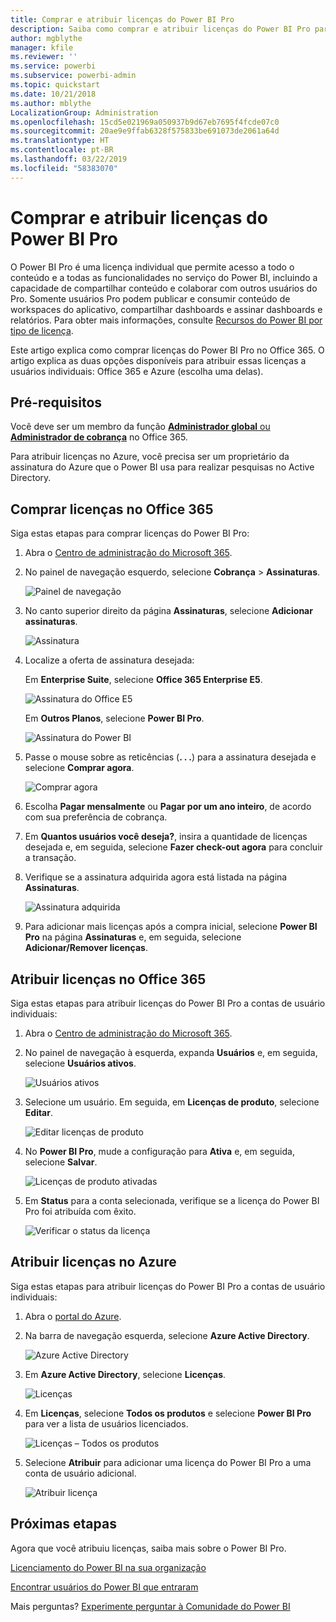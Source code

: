 ```yaml
---
title: Comprar e atribuir licenças do Power BI Pro
description: Saiba como comprar e atribuir licenças do Power BI Pro para que os usuários possam acessar todo o conteúdo e todos os recursos no serviço do Power BI.
author: mgblythe
manager: kfile
ms.reviewer: ''
ms.service: powerbi
ms.subservice: powerbi-admin
ms.topic: quickstart
ms.date: 10/21/2018
ms.author: mblythe
LocalizationGroup: Administration
ms.openlocfilehash: 15cd5e021969a050937b9d67eb7695f4fcde07c0
ms.sourcegitcommit: 20ae9e9ffab6328f575833be691073de2061a64d
ms.translationtype: HT
ms.contentlocale: pt-BR
ms.lasthandoff: 03/22/2019
ms.locfileid: "58383070"
---
```

# <a name="purchase-and-assign-power-bi-pro-licenses"></a>Comprar e atribuir licenças do Power BI Pro

O Power BI Pro é uma licença individual que permite acesso a todo o conteúdo e a todas as funcionalidades no serviço do Power BI, incluindo a capacidade de compartilhar conteúdo e colaborar com outros usuários do Pro. Somente usuários Pro podem publicar e consumir conteúdo de workspaces do aplicativo, compartilhar dashboards e assinar dashboards e relatórios. Para obter mais informações, consulte [Recursos do Power BI por tipo de licença](service-features-license-type.md).

Este artigo explica como comprar licenças do Power BI Pro no Office 365. O artigo explica as duas opções disponíveis para atribuir essas licenças a usuários individuais: Office 365 e Azure (escolha uma delas).

## <a name="prerequisites"></a>Pré-requisitos

Você deve ser um membro da função [**Administrador global** ou **Administrador de cobrança**](https://support.office.com/article/about-office-365-admin-roles-da585eea-f576-4f55-a1e0-87090b6aaa9d) no Office 365.

Para atribuir licenças no Azure, você precisa ser um proprietário da assinatura do Azure que o Power BI usa para realizar pesquisas no Active Directory.

## <a name="purchase-licenses-in-office-365"></a>Comprar licenças no Office 365

Siga estas etapas para comprar licenças do Power BI Pro:

1. Abra o [Centro de administração do Microsoft 365](https://portal.office.com/adminportal/home#/homepage).

2. No painel de navegação esquerdo, selecione **Cobrança** > **Assinaturas**.

    ![Painel de navegação](media/service-admin-purchasing-power-bi-pro/service-purchasing-power-bi-pro-01.png)

3. No canto superior direito da página **Assinaturas**, selecione **Adicionar assinaturas**.

    ![Assinatura](media/service-admin-purchasing-power-bi-pro/service-purchasing-power-bi-pro-02.png)

4. Localize a oferta de assinatura desejada:

    Em **Enterprise Suite**, selecione **Office 365 Enterprise E5**.

    ![Assinatura do Office E5](media/service-admin-purchasing-power-bi-pro/service-purchasing-power-bi-pro-03.png)

    Em **Outros Planos**, selecione **Power BI Pro**.

    ![Assinatura do Power BI](media/service-admin-purchasing-power-bi-pro/service-purchasing-power-bi-pro-04.png)

5. Passe o mouse sobre as reticências (**. . .**) para a assinatura desejada e selecione **Comprar agora**.

    ![Comprar agora](media/service-admin-purchasing-power-bi-pro/service-purchasing-power-bi-pro-05.png)

6. Escolha **Pagar mensalmente** ou **Pagar por um ano inteiro**, de acordo com sua preferência de cobrança.

7. Em **Quantos usuários você deseja?**, insira a quantidade de licenças desejada e, em seguida, selecione **Fazer check-out agora** para concluir a transação.

8. Verifique se a assinatura adquirida agora está listada na página **Assinaturas**.

   ![Assinatura adquirida](media/service-admin-purchasing-power-bi-pro/service-purchasing-power-bi-pro-06.png)

9. Para adicionar mais licenças após a compra inicial, selecione **Power BI Pro** na página **Assinaturas** e, em seguida, selecione **Adicionar/Remover licenças**.

## <a name="assign-licenses-in-office-365"></a>Atribuir licenças no Office 365

Siga estas etapas para atribuir licenças do Power BI Pro a contas de usuário individuais:

1. Abra o [Centro de administração do Microsoft 365](https://portal.office.com/adminportal/home#/homepage).

2. No painel de navegação à esquerda, expanda **Usuários** e, em seguida, selecione **Usuários ativos**.

    ![Usuários ativos](media/service-admin-purchasing-power-bi-pro/service-assigning-power-bi-pro-licenses-05.png)

3. Selecione um usuário. Em seguida, em **Licenças de produto**, selecione **Editar**.

    ![Editar licenças de produto](media/service-admin-purchasing-power-bi-pro/service-assigning-power-bi-pro-licenses-06.png)

4. No **Power BI Pro**, mude a configuração para **Ativa** e, em seguida, selecione **Salvar**.

    ![Licenças de produto ativadas](media/service-admin-purchasing-power-bi-pro/service-assigning-power-bi-pro-licenses-07.png)

5. Em **Status** para a conta selecionada, verifique se a licença do Power BI Pro foi atribuída com êxito.

    ![Verificar o status da licença](media/service-admin-purchasing-power-bi-pro/service-assigning-power-bi-pro-licenses-08.png)

## <a name="assign-licenses-in-azure"></a>Atribuir licenças no Azure

Siga estas etapas para atribuir licenças do Power BI Pro a contas de usuário individuais:

1. Abra o [portal do Azure](https://ms.portal.azure.com/#@microsoft.onmicrosoft.com/dashboard/private/39bc3cf7-31a4-43f6-954c-f2d69ca2f0).

2. Na barra de navegação esquerda, selecione **Azure Active Directory**.

    ![Azure Active Directory](media/service-admin-purchasing-power-bi-pro/service-assigning-power-bi-pro-licenses-01.png)

3. Em **Azure Active Directory**, selecione **Licenças**.

    ![Licenças](media/service-admin-purchasing-power-bi-pro/service-assigning-power-bi-pro-licenses-02.png)

4. Em **Licenças**, selecione **Todos os produtos** e selecione **Power BI Pro** para ver a lista de usuários licenciados.

    ![Licenças – Todos os produtos](media/service-admin-purchasing-power-bi-pro/service-assigning-power-bi-pro-licenses-03.png)

5. Selecione **Atribuir** para adicionar uma licença do Power BI Pro a uma conta de usuário adicional.

    ![Atribuir licença](media/service-admin-purchasing-power-bi-pro/service-assigning-power-bi-pro-licenses-04.png)

## <a name="next-steps"></a>Próximas etapas

Agora que você atribuiu licenças, saiba mais sobre o Power BI Pro.

[Licenciamento do Power BI na sua organização](service-admin-licensing-organization.md)

[Encontrar usuários do Power BI que entraram](service-admin-access-usage.md)

Mais perguntas? [Experimente perguntar à Comunidade do Power BI](https://community.powerbi.com/)
